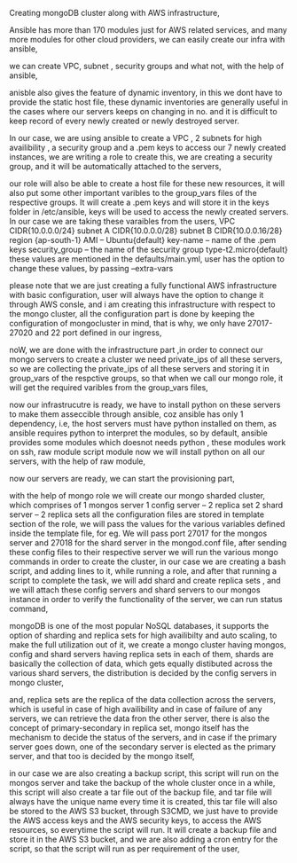 Creating mongoDB cluster along with AWS infrastructure,


Ansible has more than 170 modules just for AWS related services, and many more modules for other cloud providers, we can easily create our infra with ansible, 

we can create VPC, subnet , security groups and what not, with the help of ansible, 

anisble also gives the feature of dynamic inventory, in this we dont have to provide the static host file, these dynamic inventories are generally useful in the cases where our servers keeps on changing in no.  and it is difficult to keep record of every newly created or newly destroyed server.

In our case, we are using ansible to create a VPC , 2 subnets for high availibility , a security group and a .pem keys to access our 7 newly created instances, we are writing a role to create this, 
we are creating a security group, and it will be automatically attached to the servers, 

our role will also be able to create a host file for these new resources, it will also put some other important varibles to the group_vars files of the respective groups.
It will create a .pem keys and will store it in the keys folder in /etc/ansible, keys will be used to access the newly created servers.
In our case we are taking these varaibles from the users,
VPC CIDR{10.0.0.0/24}
subnet A CIDR{10.0.0.0/28}
subnet B CIDR{10.0.0.16/28}
region {ap-south-1}
AMI – Ubuntu{default}
key-name – name of the .pem keys
security_group – the name of the security group
type-t2.micro{default}
these values are mentioned in the defaults/main.yml, user has the option to change these values, by passing –extra-vars

please note that we are just creating a fully functional AWS infrastructure with basic configuration, user will always have the option to change it through AWS consle, and i am creating this infrastructure with respect to the mongo cluster, all the configuration part is done by keeping the configuration of mongocluster in mind, that is why, we only have 27017-27020 and 22 port defined in our ingress,

noW, we are done with the infrastructure part ,in order to connect our mongo servers to create a cluster we need private_ips of all these servers, so we are  collecting the private_ips of all these servers and storing it in group_vars of the respctive groups, so that when we call our mongo role, it will get the required varibles from the group_vars files, 



now our infrastrucutre is ready, we have to install python on these servers to make them asseccible through ansible, coz ansible has only 1 dependency, i.e, the host servers must have python installed on them, as ansible requires python to interpret the modules, 
so by default, ansible provides some modules which doesnot needs python , these modules work on ssh, 
raw module
script module
now we will install python on all our servers, with the help of raw module,

now our servers are ready, we can start the provisioning part, 

with the help of mongo role we will create our mongo sharded cluster, which comprises of 
1 mongos server
1 config server – 2 replica set
2 shard server – 2 replica sets
 all the configuration files are stored in template section of the role, we will pass the values for the various variables defined inside the template file, 
for eg. We will pass port 27017 for the mongos server and 27018 for the shard server in the mongod.conf file,
after sending these config files to their respective server we will run the various mongo commands in order to create the cluster, in our case we are creating a bash script, and adding lines to it, while running a role, and after that running a script to complete the task, 
we will add shard and create replica sets , and we will attach these config servers and shard servers to our mongos instance
in order to verify the functionality of the server, we can run status command, 

mongoDB is one of the most popular NoSQL databases, it supports the option of sharding and replica sets for high availibilty and auto scaling, to make the full utilization out of it, we create a mongo cluster having mongos, config and shard servers having replica sets in each of them, 
shards are basically the collection of data, which gets equally distibuted across the  various shard servers, the distribution is decided by the config servers in mongo cluster,

and, replica sets are the replica of the data collection across the servers, which is useful in case of high availibility and in case of failure of any servers, we can retrieve the data fron the other server, there is also the concept of primary-secondary in replica set, mongo itself has the mechanism to decide the status of the servers, and in case if the primary server goes down, one of the secondary server is elected as the primary server, and that too is decided by the mongo itself,

in our case we are also creating a backup script, this script will run on the mongos server and take the backup of the whole cluster once in a while, 
this script will also create a tar file out of the backup file, and tar file will always have the unique name every time it is created, this tar file will also be stored to the AWS S3 bucket, through S3CMD, we just have to provide the AWS access keys and the AWS security keys, to access the AWS resources, 
so everytime the script will run. It will create a backup file and store it in the AWS S3 bucket, 
and we are also adding a cron entry for the script, so that the script will run as per requirement of the user, 


